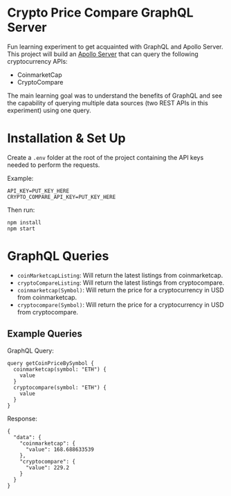 # Crypto Price Compare GraphQL Server

Fun learning experiment to get acquainted with GraphQL and Apollo Server. This project will build an [Apollo Server](https://www.apollographql.com/docs/apollo-server/#:~:text=Apollo%20Server%20is%20an%20open,use%20data%20from%20any%20source.) that can query the following cryptocurrency APIs:

 - CoinmarketCap
 - CryptoCompare

The main learning goal was to understand the benefits of GraphQL and see the capability of querying multiple data sources (two REST APIs in this experiment) using one query.

# Installation & Set Up
Create a `.env` folder at the root of the project containing the API keys needed to perform the requests. 

Example:
```
API_KEY=PUT_KEY_HERE
CRYPTO_COMPARE_API_KEY=PUT_KEY_HERE
```
Then run:
```
npm install
npm start
```

# GraphQL Queries

 - `coinMarketcapListing`: Will return the latest listings from coinmarketcap. 
 - `cryptoCompareListing`: Will return the latest listings from cryptocompare.
 - `coinmarketcap(Symbol)`: Will return the price for a cryptocurrency in USD from coinmarketcap.
 - `cryptocompare(Symbol)`: Will return the price for a cryptocurrency in USD from cryptocompare.

## Example Queries

GraphQL Query:
```
query getCoinPriceBySymbol {
  coinmarketcap(symbol: "ETH") {
    value
  }
  cryptocompare(symbol: "ETH") {
    value
  }
}
```

Response:
```
{
  "data": {
    "coinmarketcap": {
      "value": 168.688633539
    },
    "cryptocompare": {
      "value": 229.2
    }
  }
}
```

